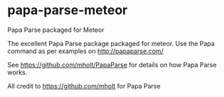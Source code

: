 papa-parse-meteor
=================

Papa Parse packaged for Meteor

The excellent Papa Parse package packaged for meteor. Use the Papa command as per examples on http://papaparse.com/

See https://github.com/mholt/PapaParse for details on how Papa Parse works.

All credit to https://github.com/mholt for Papa Parse
